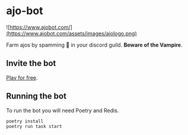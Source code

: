 # ajo-bot

![https://www.ajobot.com/](https://www.ajobot.com/assets/images/ajologo.png)

Farm ajos by spamming :garlic: in your discord guild. **Beware of the Vampire**.

## Invite the bot
[Play for free](https://discord.com/api/oauth2/authorize?client_id=967138080375046214&permissions=265280&scope=bot%20applications.commands).

## Running the bot
To run the bot you will need Poetry and Redis.

```sh
poetry install
poetry run task start
```
